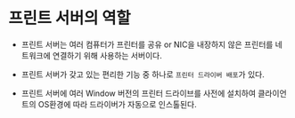 
# 프린트 서버의 역할

* 프린트 서버는 여러 컴퓨터가 프린터를 공유 or NIC을 내장하지 않은 프린터를 네트워크에 연결하기 위해 사용하는 서버이다.

* 프린트 서버가 갖고 있는 편리한 기능 중 하나로 `프린터 드라이버 배포`가 있다.

* 프린트 서버에 여러 Window 버전의 프린터 드라이브를 사전에 설치하여 클라이언트의 OS환경에 따라 드라이버가 자동으로 인스톨된다.

